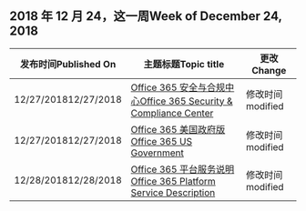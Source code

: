 <!-- This file is generated automatically each week. Changes made to this file will be overwritten.-->




## <a name="week-of-december-24-2018"></a><span data-ttu-id="d2e57-101">2018 年 12 月 24，这一周</span><span class="sxs-lookup"><span data-stu-id="d2e57-101">Week of December 24, 2018</span></span>


| <span data-ttu-id="d2e57-102">发布时间</span><span class="sxs-lookup"><span data-stu-id="d2e57-102">Published On</span></span> |<span data-ttu-id="d2e57-103">主题标题</span><span class="sxs-lookup"><span data-stu-id="d2e57-103">Topic title</span></span> | <span data-ttu-id="d2e57-104">更改</span><span class="sxs-lookup"><span data-stu-id="d2e57-104">Change</span></span> |
|------|------------|--------|
| <span data-ttu-id="d2e57-105">12/27/2018</span><span class="sxs-lookup"><span data-stu-id="d2e57-105">12/27/2018</span></span> | [<span data-ttu-id="d2e57-106">Office 365 安全与合规中心</span><span class="sxs-lookup"><span data-stu-id="d2e57-106">Office 365 Security & Compliance Center</span></span>](/Office365/ServiceDescriptions/office-365-platform-service-description/office-365-securitycompliance-center) | <span data-ttu-id="d2e57-107">修改时间</span><span class="sxs-lookup"><span data-stu-id="d2e57-107">modified</span></span> |
| <span data-ttu-id="d2e57-108">12/27/2018</span><span class="sxs-lookup"><span data-stu-id="d2e57-108">12/27/2018</span></span> | [<span data-ttu-id="d2e57-109">Office 365 美国政府版</span><span class="sxs-lookup"><span data-stu-id="d2e57-109">Office 365 US Government</span></span>](/Office365/ServiceDescriptions/office-365-platform-service-description/office-365-us-government/office-365-us-government) | <span data-ttu-id="d2e57-110">修改时间</span><span class="sxs-lookup"><span data-stu-id="d2e57-110">modified</span></span> |
| <span data-ttu-id="d2e57-111">12/28/2018</span><span class="sxs-lookup"><span data-stu-id="d2e57-111">12/28/2018</span></span> | [<span data-ttu-id="d2e57-112">Office 365 平台服务说明</span><span class="sxs-lookup"><span data-stu-id="d2e57-112">Office 365 Platform Service Description</span></span>](/Office365/ServiceDescriptions/office-365-platform-service-description/office-365-platform-service-description) | <span data-ttu-id="d2e57-113">修改时间</span><span class="sxs-lookup"><span data-stu-id="d2e57-113">modified</span></span> |
